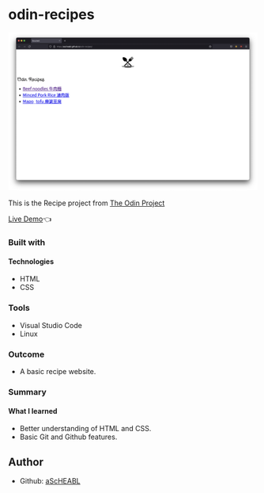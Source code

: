 # odin-recipes <br>

![Screenshot of the live demo](/images/Screen%20Shot%202022-07-17%20at%2012.47.47%20PM.png)

This is the Recipe project from [The Odin Project](https://www.theodinproject.com/lessons/foundations-recipes) <br>

[Live Demo](https://ascheabl.github.io/odin-recipes/)👈 <br>

### Built with <br>

#### Technologies <br>

- HTML <br>
- CSS <br>

### Tools <br>

- Visual Studio Code <br>
- Linux <br>

### Outcome <br>

- A basic recipe website. <br>

### Summary <br>

#### What I learned <br>

- Better understanding of HTML and CSS. <br>
- Basic Git and Github features. <br>

## Author <br>

- Github: [aScHEABL](https://github.com/aScHEABL)
